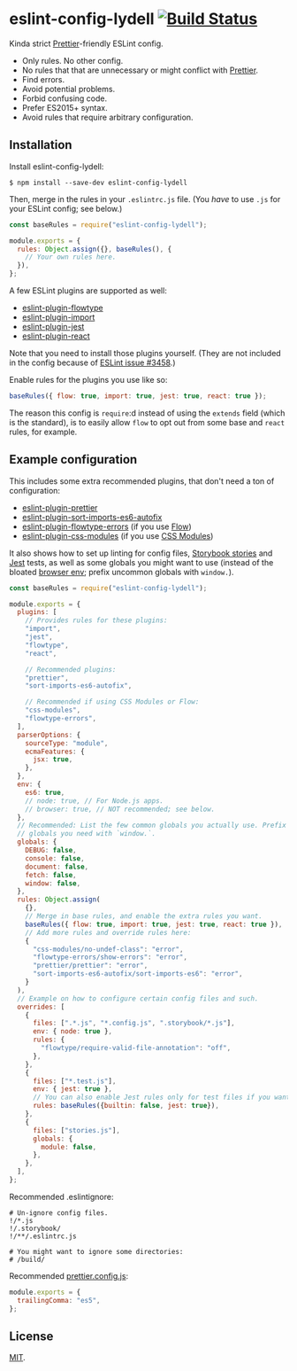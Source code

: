 # eslint-config-lydell [![Build Status][travis-badge]][travis]

Kinda strict [Prettier]-friendly ESLint config.

* Only rules. No other config.
* No rules that that are unnecessary or might conflict with [Prettier].
* Find errors.
* Avoid potential problems.
* Forbid confusing code.
* Prefer ES2015+ syntax.
* Avoid rules that require arbitrary configuration.

## Installation

Install eslint-config-lydell:

```
$ npm install --save-dev eslint-config-lydell
```

Then, merge in the rules in your `.eslintrc.js` file. (You _have_ to use `.js`
for your ESLint config; see below.)

```js
const baseRules = require("eslint-config-lydell");

module.exports = {
  rules: Object.assign({}, baseRules(), {
    // Your own rules here.
  }),
};
```

A few ESLint plugins are supported as well:

* [eslint-plugin-flowtype]
* [eslint-plugin-import]
* [eslint-plugin-jest]
* [eslint-plugin-react]

Note that you need to install those plugins yourself. (They are not included in the config because of [ESLint issue #3458].)

Enable rules for the plugins you use like so:

```js
baseRules({ flow: true, import: true, jest: true, react: true });
```

The reason this config is `require`:d instead of using the `extends` field
(which is the standard), is to easily allow `flow` to opt out from some base and
`react` rules, for example.

## Example configuration

This includes some extra recommended plugins, that don't need a ton of
configuration:

* [eslint-plugin-prettier]
* [eslint-plugin-sort-imports-es6-autofix]
* [eslint-plugin-flowtype-errors] \(if you use [Flow])
* [eslint-plugin-css-modules] \(if you use [CSS Modules])

It also shows how to set up linting for config files, [Storybook stories] and
[Jest] tests, as well as some globals you might want to use (instead of the
bloated [browser env]; prefix uncommon globals with `window.`).

```js
const baseRules = require("eslint-config-lydell");

module.exports = {
  plugins: [
    // Provides rules for these plugins:
    "import",
    "jest",
    "flowtype",
    "react",

    // Recommended plugins:
    "prettier",
    "sort-imports-es6-autofix",

    // Recommended if using CSS Modules or Flow:
    "css-modules",
    "flowtype-errors",
  ],
  parserOptions: {
    sourceType: "module",
    ecmaFeatures: {
      jsx: true,
    },
  },
  env: {
    es6: true,
    // node: true, // For Node.js apps.
    // browser: true, // NOT recommended; see below.
  },
  // Recommended: List the few common globals you actually use. Prefix other
  // globals you need with `window.`.
  globals: {
    DEBUG: false,
    console: false,
    document: false,
    fetch: false,
    window: false,
  },
  rules: Object.assign(
    {},
    // Merge in base rules, and enable the extra rules you want.
    baseRules({ flow: true, import: true, jest: true, react: true }),
    // Add more rules and override rules here:
    {
      "css-modules/no-undef-class": "error",
      "flowtype-errors/show-errors": "error",
      "prettier/prettier": "error",
      "sort-imports-es6-autofix/sort-imports-es6": "error",
    }
  ),
  // Example on how to configure certain config files and such.
  overrides: [
    {
      files: [".*.js", "*.config.js", ".storybook/*.js"],
      env: { node: true },
      rules: {
        "flowtype/require-valid-file-annotation": "off",
      },
    },
    {
      files: ["*.test.js"],
      env: { jest: true },
      // You can also enable Jest rules only for test files if you want.
      rules: baseRules({builtin: false, jest: true}),
    },
    {
      files: ["stories.js"],
      globals: {
        module: false,
      },
    },
  ],
};
```

Recommended .eslintignore:

```
# Un-ignore config files.
!/*.js
!/.storybook/
!/**/.eslintrc.js

# You might want to ignore some directories:
# /build/
```

Recommended [prettier.config.js]:

```js
module.exports = {
  trailingComma: "es5",
};
```

## License

[MIT](LICENSE).

[browser env]: https://github.com/sindresorhus/globals/blob/4ce1b7aa14ffc799a4e7b867e7d91c634ef81efb/globals.json#L223
[css modules]: https://github.com/css-modules/css-modules
[eslint issue #3458]: https://github.com/eslint/eslint/issues/3458
[eslint-plugin-css-modules]: https://github.com/atfzl/eslint-plugin-css-modules
[eslint-plugin-flowtype-errors]: https://github.com/amilajack/eslint-plugin-flowtype-errors
[eslint-plugin-flowtype]: https://github.com/gajus/eslint-plugin-flowtype
[eslint-plugin-import]: https://github.com/benmosher/eslint-plugin-import
[eslint-plugin-jest]: https://github.com/jest-community/eslint-plugin-jest
[eslint-plugin-prettier]: https://github.com/prettier/eslint-plugin-prettier
[eslint-plugin-react]: https://github.com/yannickcr/eslint-plugin-react
[eslint-plugin-sort-imports-es6-autofix]: https://github.com/marudor/eslint-plugin-sort-imports-es6-autofix
[flow]: https://flow.org/
[jest]: https://facebook.github.io/jest/
[prettier.config.js]: https://prettier.io/docs/en/configuration.html
[prettier]: https://github.com/prettier/prettier
[storybook stories]: https://storybook.js.org/
[travis-badge]: https://travis-ci.org/lydell/eslint-config-lydell.svg?branch=master
[travis]: https://travis-ci.org/lydell/eslint-config-lydell
